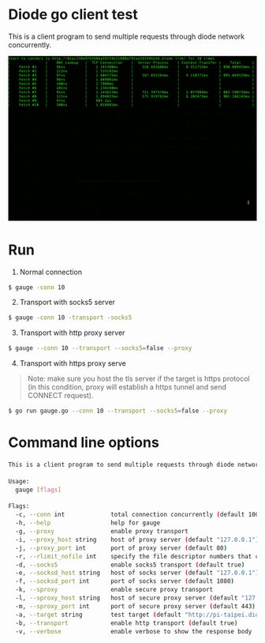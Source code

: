 # Diode go client test

This is a client program to send multiple requests through diode network concurrently.

![gauge demo](/docs/gauge.gif)

# Run

1. Normal connection
```BASH
$ gauge -conn 10
```

2. Transport with socks5 server
```BASH
$ gauge -conn 10 -transport -socks5
```

3. Transport with http proxy server
```BASH
$ gauge --conn 10 --transport --socks5=false --proxy
```

4. Transport with https proxy serve
> Note: make sure you host the tls server if the target is https protocol (in this condition, proxy will establish a https tunnel and send CONNECT request).
```BASH
$ go run gauge.go --conn 10 --transport --socks5=false --proxy
```

# Command line options

```BASH
This is a client program to send multiple requests through diode network concurrently.

Usage:
  gauge [flags]

Flags:
  -c, --conn int             total connection concurrently (default 100)
  -h, --help                 help for gauge
  -g, --proxy                enable proxy transport
  -i, --proxy_host string    host of proxy server (default "127.0.0.1")
  -j, --proxy_port int       port of proxy server (default 80)
  -r, --rlimit_nofile int    specify the file descriptor numbers that can be opened by this process
  -d, --socks5               enable socks5 transport (default true)
  -e, --socksd_host string   host of socks server (default "127.0.0.1")
  -f, --socksd_port int      port of socks server (default 1080)
  -k, --sproxy               enable secure proxy transport
  -l, --sproxy_host string   host of secure proxy server (default "127.0.0.1")
  -m, --sproxy_port int      port of secure proxy server (default 443)
  -a, --target string        test target (default "http://pi-taipei.diode")
  -b, --transport            enable http transport (default true)
  -v, --verbose              enable verbose to show the response body
```
